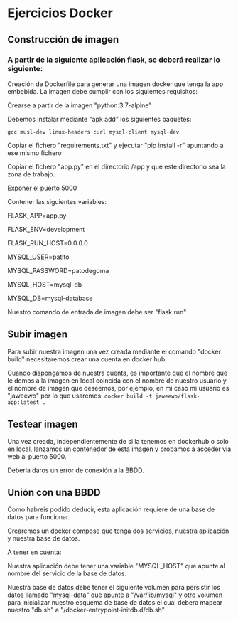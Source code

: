# Ejercicios Docker

## Construcción de imagen
### A partir de la siguiente aplicación flask, se deberá realizar lo siguiente:

Creación de Dockerfile para generar una imagen docker que tenga la app embebida.
La imagen debe cumplir con los siguientes requisitos:

Crearse a partir de la imagen "python:3.7-alpine"

Debemos instalar mediante "apk add" los siguientes paquetes:

```gcc musl-dev linux-headers curl mysql-client mysql-dev```

Copiar el fichero "requirements.txt" y ejecutar "pip install -r" apuntando a ese mismo fichero

Copiar el fichero "app.py" en el directorio /app y que este directorio sea la zona de trabajo.

Exponer el puerto 5000

Contener las siguientes variables:

FLASK_APP=app.py

FLASK_ENV=development

FLASK_RUN_HOST=0.0.0.0

MYSQL_USER=patito

MYSQL_PASSWORD=patodegoma

MYSQL_HOST=mysql-db

MYSQL_DB=mysql-database

Nuestro comando de entrada de imagen debe ser "flask run"

## Subir imagen

Para subir nuestra imagen una vez creada mediante el comando "docker build" necesitaremos crear una cuenta en docker hub.

Cuando dispongamos de nuestra cuenta, es importante que el nombre que le demos a la imagen en local coincida con el nombre de nuestro usuario y el nombre de imagen que deseemos, por ejemplo, en mi caso mi usuario es "jaweewo" por lo que usaremos: ```docker build -t jaweewo/flask-app:latest .```

## Testear imagen

Una vez creada, independientemente de si la tenemos en dockerhub o solo en local, lanzamos un contenedor de esta imagen y probamos a acceder via web al puerto 5000.

Deberia daros un error de conexión a la BBDD.

## Unión con una BBDD

Como habreis podido deducir, esta aplicación requiere de una base de datos para funcionar.

Crearemos un docker compose que tenga dos servicios, nuestra aplicación y nuestra base de datos.

A tener en cuenta:

Nuestra aplicación debe tener una variable "MYSQL_HOST" que apunte al nombre del servicio de la base de datos.

Nuestra base de datos debe tener el siguiente volumen para persistir los datos llamado "mysql-data" que apunte a "/var/lib/mysql" y otro volumen para inicializar nuestro esquema de base de datos el cual debera mapear nuestro "db.sh" a "/docker-entrypoint-initdb.d/db.sh"

